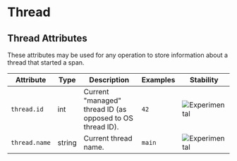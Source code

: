 <!--- Hugo front matter used to generate the website version of this page:
--->

<!-- NOTE: THIS FILE IS AUTOGENERATED. DO NOT EDIT BY HAND. -->
<!-- see templates/registry/markdown/attribute_namespace.md.j2 -->

# Thread

## Thread Attributes

These attributes may be used for any operation to store information about a thread that started a span.

| Attribute                               | Type   | Description                                               | Examples | Stability                                                        |
| --------------------------------------- | ------ | --------------------------------------------------------- | -------- | ---------------------------------------------------------------- |
| <a id="`thread.id`">`thread.id`</a>     | int    | Current "managed" thread ID (as opposed to OS thread ID). | `42`     | ![Experimental](https://img.shields.io/badge/-experimental-blue) |
| <a id="`thread.name`">`thread.name`</a> | string | Current thread name.                                      | `main`   | ![Experimental](https://img.shields.io/badge/-experimental-blue) |
